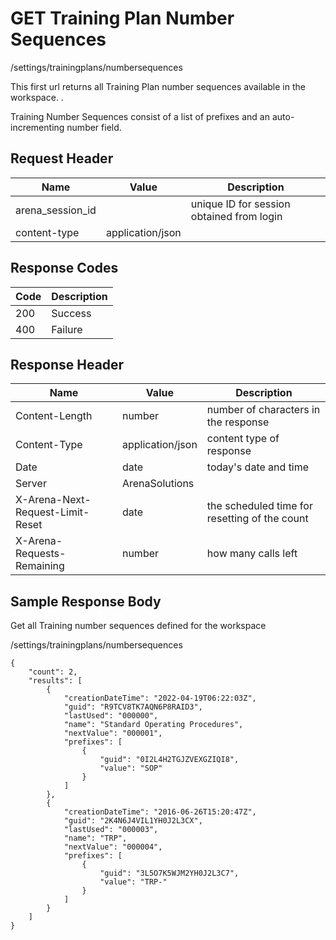 # GET Training Plan Number Sequences
/settings/trainingplans/numbersequences

This first url returns all  Training Plan number sequences available in the workspace. .  

Training Number Sequences consist of a list of  prefixes and an auto-incrementing number field.

## Request Header

| Name<br> | Value<br> | Description<br> |
|  --- |  --- |  --- | 
| arena_session_id<br> |   | unique ID for session obtained from login<br> |
| content-type<br> | application/json<br> |   |

## Response Codes

| Code<br> | Description<br> |
|  --- |  --- | 
| 200<br> | Success<br> |
| 400<br> | Failure<br> |

## Response Header

| Name<br> | Value<br> | Description<br> |
|  --- |  --- |  --- | 
| Content-Length<br> | number<br> | number of characters in the response<br> |
| Content-Type<br> | application/json<br> | content type of response<br> |
| Date<br> | date<br> | today's date and time<br> |
| Server<br> | ArenaSolutions<br> |   |
| X-Arena-Next-Request-Limit-Reset<br> | date<br> | the scheduled time for resetting of the count<br> |
| X-Arena-Requests-Remaining<br> | number<br> | how many calls left<br> |

## Sample Response Body
Get all Training number sequences defined for the workspace

/settings/trainingplans/numbersequences

```
{
    "count": 2,
    "results": [
        {
            "creationDateTime": "2022-04-19T06:22:03Z",
            "guid": "R9TCV8TK7AQN6P8RAID3",
            "lastUsed": "000000",
            "name": "Standard Operating Procedures",
            "nextValue": "000001",
            "prefixes": [
                {
                    "guid": "0I2L4H2TGJZVEXGZIQI8",
                    "value": "SOP"
                }
            ]
        },
        {
            "creationDateTime": "2016-06-26T15:20:47Z",
            "guid": "2K4N6J4VIL1YH0J2L3CX",
            "lastUsed": "000003",
            "name": "TRP",
            "nextValue": "000004",
            "prefixes": [
                {
                    "guid": "3L5O7K5WJM2YH0J2L3C7",
                    "value": "TRP-"
                }
            ]
        }
    ]
}
```
